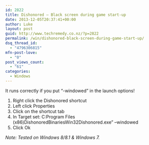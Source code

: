 ```yaml
---
id: 2822
title: Dishonored – Black screen during game start-up
date: 2013-12-05T20:37:41+00:00
author: Luke
layout: post
guid: http://www.techremedy.co.nz/?p=2822
permalink: /win/dishonored-black-screen-during-game-start-up/
dsq_thread_id:
  - "4796306815"
mfn-post-love:
  - "0"
post_views_count:
  - "61"
categories:
  - Windows
---
```

It runs correctly if you put &#8220;-windowed&#8221; in the launch options! 

  1. Right click the Dishonored shortcut 
  2. Left click Properties 
  3. Click on the shortcut tab 
  4. In Target set: C:Program Files (x86)DishonoredBinariesWin32Dishonored.exe&#8221; –windowed 
  5. Click Ok 

_Note: Tested on Windows 8/8.1 & Windows 7._